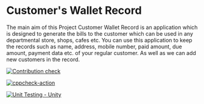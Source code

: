 # Customer's Wallet Record

The main aim of this Project Customer Wallet Record is an application which is designed to generate the bills to the customer which can be used in any departmental store, shops, cafes etc. You can use this application to keep the records such as name, address, mobile number, paid amount, due amount, payment data etc. of your regular customer. As well as we can add new customers in the record.


[![Contribution check](https://github.com/A123456fgh/M1_application_customerswalletrecord/actions/workflows/gitinspector.yml/badge.svg)](https://github.com/A123456fgh/M1_application_customerswalletrecord/actions/workflows/gitinspector.yml)

[![cppcheck-action](https://github.com/Myana-Prasanna/M1_Coustomer-Wallet-Record/actions/workflows/cppcheck.yml/badge.svg)](https://github.com/Myana-Prasanna/M1_Coustomer-Wallet-Record/actions/workflows/cppcheck.yml)

[![Unit Testing - Unity](https://github.com/A123456fgh/M1_application_customerswalletrecord/actions/workflows/unity.yml/badge.svg)](https://github.com/A123456fgh/M1_application_customerswalletrecord/actions/workflows/unity.yml)
